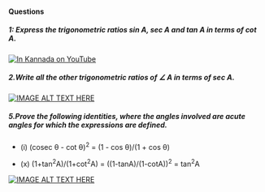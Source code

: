 #### Questions
##### 1: Express the trigonometric ratios sin A, sec A and tan A in terms of cot A.

[![In Kannada on YouTube](https://img.youtube.com/vi/piqy3d9q_k8/0.jpg)](https://www.youtube.com/watch?v=piqy3d9q_k8)

##### 2.Write all the other trigonometric ratios of  &angle; A in terms of sec A.

[![IMAGE ALT TEXT HERE](https://img.youtube.com/vi/wCnzYvcNMI8/0.jpg)](https://www.youtube.com/watch?v=wCnzYvcNMI8)

##### 5.Prove the following identities, where the angles involved are acute angles for which the expressions are defined.
* (i) (cosec &theta; - cot &theta;)<sup>2</sup> = (1 - cos &theta;)/(1 + cos &theta;)


* (x) (1+tan<sup>2</sup>A)/(1+cot<sup>2</sup>A) = ((1-tanA)/(1-cotA))<sup>2</sup> = tan<sup>2</sup>A

[![IMAGE ALT TEXT HERE](https://img.youtube.com/vi/FbcCjgW-hQQ/0.jpg)](https://www.youtube.com/watch?v=FbcCjgW-hQQ)
